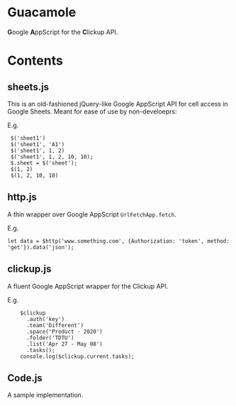 # Guacamole

<strong>G</strong>oogle <strong>A</strong>ppScript for the <strong>C</strong>lickup API.

# Contents

## sheets.js

This is an old-fashioned jQuery-like Google AppScript API for cell access in Google Sheets. Meant for ease of use by non-develoeprs:

E.g.
```
 $('sheet1')
 $('sheet1', 'A1')
 $('sheet1', 1, 2)
 $('sheet1', 1, 2, 10, 10);
 $.sheet = $('sheet');
 $(1, 2)
 $(1, 2, 10, 10)
```

## http.js

A thin wrapper over Google AppScript `UrlFetchApp.fetch`.

E.g.
```
let data = $http('www.something.com', {Authorization: 'token', method: 'get'}).data('json');
```

## clickup.js

A fluent Google AppScript wrapper for the Clickup API.

E.g.
```
    $clickup
      .auth('key')
      .team('Different')
      .space('Product - 2020')
      .folder('TDTU')
      .list('Apr 27 - May 08')
      .tasks();
    console.log($clickup.current.tasks);
```

## Code.js

A sample implementation.
